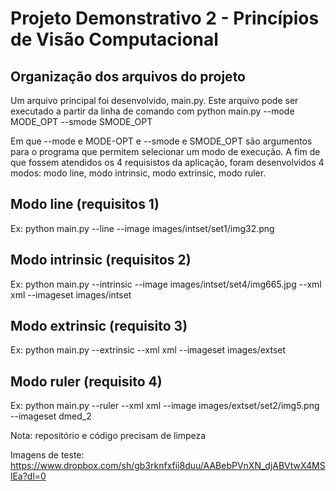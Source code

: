 # Projeto Demonstrativo 2 - Princípios de Visão Computacional

## Organização dos arquivos do projeto
Um arquivo principal foi desenvolvido, main.py. Este arquivo pode ser executado a partir da linha de comando com
    python main.py --mode MODE_OPT --smode SMODE_OPT
    
Em que --mode e MODE-OPT e --smode e SMODE_OPT são argumentos para o programa que permitem selecionar um modo de execução. A fim de que fossem atendidos os 4 requisistos da aplicação, foram desenvolvidos 4 modos: modo line, modo intrinsic, modo extrinsic, modo ruler.

## Modo line (requisitos 1)
Ex:
    python main.py --line --image images/intset/set1/img32.png

## Modo intrinsic (requisitos 2)
Ex:
    python main.py --intrinsic --image images/intset/set4/img665.jpg --xml xml --imageset images/intset

## Modo extrinsic (requisito 3)
Ex:
    python main.py --extrinsic --xml xml --imageset images/extset

## Modo ruler (requisito 4)
Ex:
    python main.py --ruler --xml xml --image images/extset/set2/img5.png --imageset dmed_2
    
Nota: repositório e código precisam de limpeza

Imagens de teste: https://www.dropbox.com/sh/gb3rknfxfij8duu/AABebPVnXN_djABVtwX4MSlEa?dl=0
